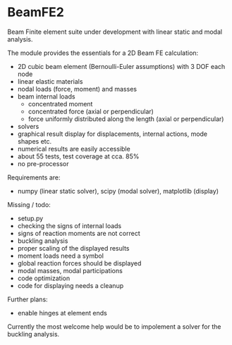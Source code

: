 # BeamFE2
Beam Finite element suite under development with linear static and modal analysis.

The module provides the essentials for a 2D Beam FE calculation:

* 2D cubic beam element (Bernoulli-Euler assumptions) with 3 DOF each node
* linear elastic materials
* nodal loads (force, moment) and masses
* beam internal loads
    * concentrated moment
    * concentrated force (axial or perpendicular)
    * force uniformly distributed along the length (axial or perpendicular)
* solvers
* graphical result display for displacements, internal actions, mode shapes etc.
* numerical results are easily accessible
* about 55 tests, test coverage at cca. 85%
* no pre-processor

Requirements are:
* numpy (linear static solver), scipy (modal solver), matplotlib (display)

Missing / todo:
* setup.py
* checking the signs of internal loads
* signs of reaction moments are not correct
* buckling analysis
* proper scaling of the displayed results
* moment loads need a symbol
* global reaction forces should be displayed
* modal masses, modal participations
* code optimization
* code for displaying needs a cleanup

Further plans:
* enable hinges at element ends

Currently the most welcome help would be to impolement a solver for the buckling analysis.
